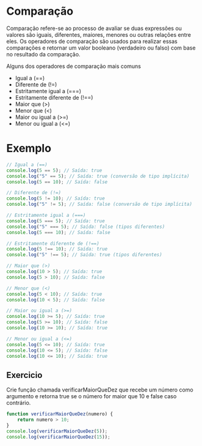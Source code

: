 # Comparação 
Comparação refere-se ao processo de avaliar se duas expressões ou valores são iguais, diferentes, maiores, menores ou outras relações entre eles. Os operadores de comparação são usados para realizar essas comparações e retornar um valor booleano (verdadeiro ou falso) com base no resultado da comparação.

Alguns dos operadores de comparação mais comuns
- Igual a (==)
- Diferente de (!=)
- Estritamente igual a (===)
- Estritamente diferente de (!==)
- Maior que (>)
- Menor que (<)
- Maior ou igual a (>=)
- Menor ou igual a (<=)
  
# Exemplo
```js 
// Igual a (==)
console.log(5 == 5); // Saída: true
console.log("5" == 5); // Saída: true (conversão de tipo implícita)
console.log(5 == 10); // Saída: false

// Diferente de (!=)
console.log(5 != 10); // Saída: true
console.log("5" != 5); // Saída: false (conversão de tipo implícita)

// Estritamente igual a (===)
console.log(5 === 5); // Saída: true
console.log("5" === 5); // Saída: false (tipos diferentes)
console.log(5 === 10); // Saída: false

// Estritamente diferente de (!==)
console.log(5 !== 10); // Saída: true
console.log("5" !== 5); // Saída: true (tipos diferentes)

// Maior que (>)
console.log(10 > 5); // Saída: true
console.log(5 > 10); // Saída: false

// Menor que (<)
console.log(5 < 10); // Saída: true
console.log(10 < 5); // Saída: false

// Maior ou igual a (>=)
console.log(10 >= 5); // Saída: true
console.log(5 >= 10); // Saída: false
console.log(10 >= 10); // Saída: true

// Menor ou igual a (<=)
console.log(5 <= 10); // Saída: true
console.log(10 <= 5); // Saída: false
console.log(10 <= 10); // Saída: true

```
## Exercicio
Crie função chamada verificarMaiorQueDez que recebe um número como argumento e retorna true se o número for maior que 10 e false caso contrário.
```js
function verificarMaiorQueDez(numero) {
    return numero > 10;
}
console.log(verificarMaiorQueDez(5)); 
console.log(verificarMaiorQueDez(15)); 

```